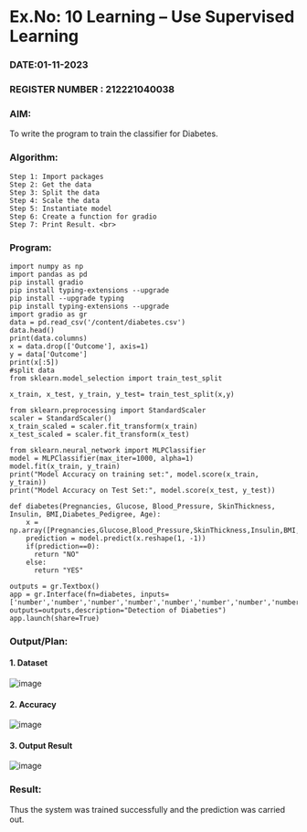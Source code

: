 # Ex.No: 10 Learning – Use Supervised Learning  
### DATE:01-11-2023                                                     
### REGISTER NUMBER : 212221040038
### AIM: 
To write the program to train the classifier for Diabetes.
###  Algorithm:
```
Step 1: Import packages
Step 2: Get the data
Step 3: Split the data
Step 4: Scale the data
Step 5: Instantiate model
Step 6: Create a function for gradio
Step 7: Print Result. <br>
```
### Program:
```
import numpy as np
import pandas as pd
pip install gradio
pip install typing-extensions --upgrade
pip install --upgrade typing
pip install typing-extensions --upgrade
import gradio as gr
data = pd.read_csv('/content/diabetes.csv')
data.head()
print(data.columns)
x = data.drop(['Outcome'], axis=1)
y = data['Outcome']
print(x[:5])
#split data
from sklearn.model_selection import train_test_split

x_train, x_test, y_train, y_test= train_test_split(x,y)

from sklearn.preprocessing import StandardScaler
scaler = StandardScaler()
x_train_scaled = scaler.fit_transform(x_train)
x_test_scaled = scaler.fit_transform(x_test)

from sklearn.neural_network import MLPClassifier
model = MLPClassifier(max_iter=1000, alpha=1)
model.fit(x_train, y_train)
print("Model Accuracy on training set:", model.score(x_train, y_train))
print("Model Accuracy on Test Set:", model.score(x_test, y_test))

def diabetes(Pregnancies, Glucose, Blood_Pressure, SkinThickness, Insulin, BMI,Diabetes_Pedigree, Age):
    x = np.array([Pregnancies,Glucose,Blood_Pressure,SkinThickness,Insulin,BMI,Diabetes_Pedigree,Age])
    prediction = model.predict(x.reshape(1, -1))
    if(prediction==0):
      return "NO"
    else:
      return "YES"

outputs = gr.Textbox()
app = gr.Interface(fn=diabetes, inputs=['number','number','number','number','number','number','number','number'], outputs=outputs,description="Detection of Diabeties")
app.launch(share=True)
```
### Output/Plan:

#### 1. Dataset

![image](https://github.com/HariHaranLK/AI_Lab_2023-24/assets/132996089/4d3e6867-bdb8-425a-a1c6-05360dd6c45b)

#### 2. Accuracy

![image](https://github.com/HariHaranLK/AI_Lab_2023-24/assets/132996089/7b674df6-92ea-4656-8943-4128baccf034)

#### 3. Output Result

![image](https://github.com/HariHaranLK/AI_Lab_2023-24/assets/132996089/81314b1b-f825-4022-b8a4-05c4a19ca01f)

### Result:
Thus the system was trained successfully and the prediction was carried out.
